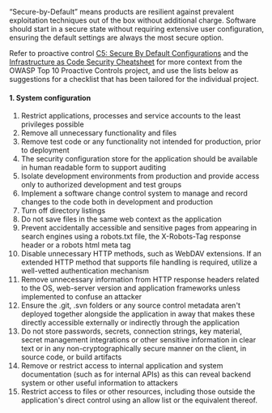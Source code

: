 “Secure-by-Default” means products are resilient against prevalent exploitation techniques out of the box
without additional charge. Software should start in a secure state without requiring extensive user configuration,
ensuring the default settings are always the most secure option.

Refer to proactive control [C5: Secure By Default Configurations][control5] and the [Infrastructure as Code Security Cheatsheet][csproactive-c5]
for more context from the OWASP Top 10 Proactive Controls project,
and use the lists below as suggestions for a checklist that has been tailored for the individual project.

#### 1. System configuration

1. Restrict applications, processes and service accounts to the least privileges possible
2. Remove all unnecessary functionality and files
3. Remove test code or any functionality not intended for production, prior to deployment
4. The security configuration store for the application should be available in human readable form to support auditing
5. Isolate development environments from production and provide access only to authorized development and test groups
6. Implement a software change control system to manage and record changes to the code both in development and production
7. Turn off directory listings
8. Do not save files in the same web context as the application
9. Prevent accidentally accessible and sensitive pages from appearing in search engines using a robots.txt file, the X-Robots-Tag response header or a robots html meta tag
10. Disable unnecessary HTTP methods, such as WebDAV extensions. If an extended HTTP method that supports file handling is required, utilize a well-vetted authentication mechanism
11. Remove unnecessary information from HTTP response headers related to the OS, web-server version and application frameworks unless implemented to confuse an attacker
12. Ensure the .git, .svn folders or any source control metadata aren't deployed together alongside the application in away that makes these directly accessible externally or indirectly through the application
13. Do not store passwords, secrets, connection strings, key material, secret management integrations or other sensitive information in clear text or in any non-cryptographically secure manner on the client, in source code, or build artifacts
14. Remove or restrict access to internal application and system documentation (such as for internal APIs) as this can reveal backend system or other useful information to attackers
15. Restrict access to files or other resources, including those outside the application's direct control using an allow list or the equivalent thereof.

[control5]: https://top10proactive.owasp.org/the-top-10/c5-secure-by-default/
[csproactive-c5]: https://cheatsheetseries.owasp.org/cheatsheets/Infrastructure_as_Code_Security_Cheat_Sheet.html

